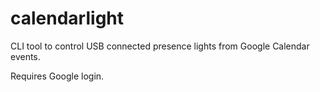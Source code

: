 # calendarlight

CLI tool to control USB connected presence lights from Google Calendar events.

Requires Google login.
